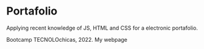 # Portafolio
Applying recent knowledge of JS, HTML and CSS for a electronic portafolio.

Bootcamp TECNOLOchicas, 2022. My webpage
